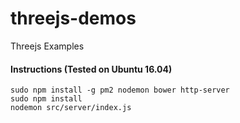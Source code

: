 # threejs-demos

Threejs Examples


#### Instructions (Tested on Ubuntu 16.04)

```
sudo npm install -g pm2 nodemon bower http-server
sudo npm install
nodemon src/server/index.js
```
